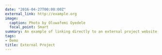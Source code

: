 ```yaml
---
date: "2016-04-27T00:00:00Z"
external_link: http://example.org
image:
  caption: Photo by Oluwafemi Oyedele 
  focal_point: Smart
summary: An example of linking directly to an external project website using `external_link`. 
tags:
- Demo
title: External Project
---
```




